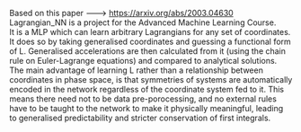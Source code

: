 Based on this paper ---> https://arxiv.org/abs/2003.04630
Lagrangian_NN is a project for the Advanced Machine Learning Course.\
It is a MLP which can learn arbitrary Lagrangians for any set of coordinates. It does so by taking generalised coordinates and guessing a functional form of L.
Generalised accelerations are then calculated from it (using the chain rule on Euler-Lagrange equations) and compared to analytical solutions.
The main advantage of learning L rather than a relationship between coordinates in phase space, is that symmetries of systems are automatically encoded
in the network regardless of the coordinate system fed to it. 
This means there need not to be data pre-porocessing, and no external rules have to be taught to the network to make it physically meaningful, 
leading to generalised predictability and stricter conservation of first integrals.
